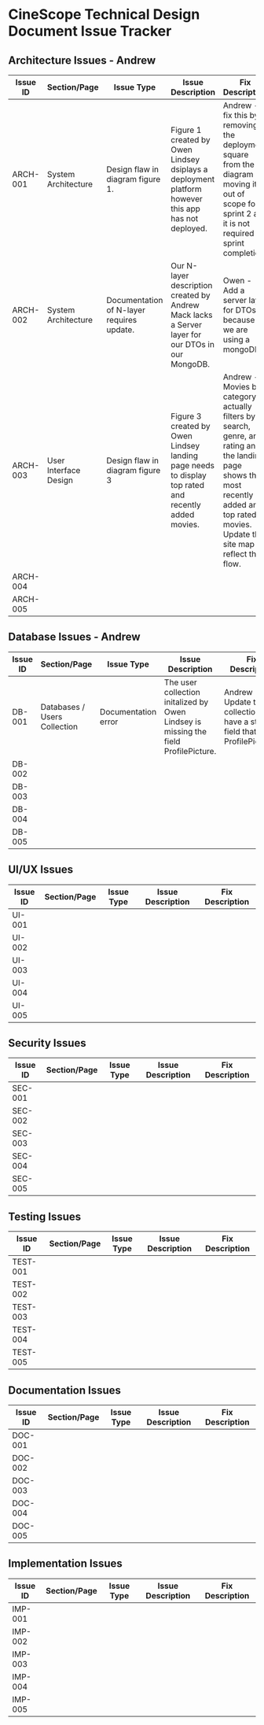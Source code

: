 # CineScope Technical Design Document Issue Tracker


## Architecture Issues - Andrew

| Issue ID | Section/Page | Issue Type | Issue Description | Fix Description |
|----------|--------------|------------|-------------------|----------------|
| ARCH-001 |  System Architecture            |     Design flaw in diagram figure 1.       |   Figure 1 created by Owen Lindsey dsiplays a deployment platform however this app has not deployed.                |     Andrew - fix this by removing the deployment square from the diagram or moving it to out of scope for sprint 2 as it is not required for sprint completion.            |
| ARCH-002 |    System Architecture              |    Documentation of N-layer requires update.         |   Our N-layer description created by Andrew Mack lacks a Server layer for our DTOs in our MongoDB.                |  Owen - Add a server layer for DTOs because we are using a mongoDB.               |
| ARCH-003 |   User Interface Design           |   Design flaw in diagram figure 3         |  Figure 3 created by Owen Lindsey landing page needs to display top rated and recently added movies.                       |Andrew -  Movies by category actually filters by search, genre, and rating and the landing page shows the most recently added and top rated movies. Update the site map to reflect this flow.               |
| ARCH-004 |              |            |                   |                |
| ARCH-005 |              |            |                   |                |











## Database Issues - Andrew

| Issue ID | Section/Page | Issue Type | Issue Description | Fix Description |
|----------|--------------|------------|-------------------|----------------|
| DB-001   | Databases / Users Collection             |  Documentation error         |     The user collection initalized by Owen Lindsey is missing the field ProfilePicture.              |       Andrew - Update the collection to have a string field that holds ProfilePictures.         |
| DB-002   |              |            |                   |                |
| DB-003   |              |            |                   |                |
| DB-004   |              |            |                   |                |
| DB-005   |              |            |                   |                |











## UI/UX Issues

| Issue ID | Section/Page | Issue Type | Issue Description | Fix Description |
|----------|--------------|------------|-------------------|----------------|
| UI-001   |              |            |                   |                |
| UI-002   |              |            |                   |                |
| UI-003   |              |            |                   |                |
| UI-004   |              |            |                   |                |
| UI-005   |              |            |                   |                |











## Security Issues

| Issue ID | Section/Page | Issue Type | Issue Description | Fix Description |
|----------|--------------|------------|-------------------|----------------|
| SEC-001  |              |            |                   |                |
| SEC-002  |              |            |                   |                |
| SEC-003  |              |            |                   |                |
| SEC-004  |              |            |                   |                |
| SEC-005  |              |            |                   |                |











## Testing Issues

| Issue ID | Section/Page | Issue Type | Issue Description | Fix Description |
|----------|--------------|------------|-------------------|----------------|
| TEST-001 |              |            |                   |                |
| TEST-002 |              |            |                   |                |
| TEST-003 |              |            |                   |                |
| TEST-004 |              |            |                   |                |
| TEST-005 |              |            |                   |                |











## Documentation Issues

| Issue ID | Section/Page | Issue Type | Issue Description | Fix Description |
|----------|--------------|------------|-------------------|----------------|
| DOC-001  |              |            |                   |                |
| DOC-002  |              |            |                   |                |
| DOC-003  |              |            |                   |                |
| DOC-004  |              |            |                   |                |
| DOC-005  |              |            |                   |                |











## Implementation Issues

| Issue ID | Section/Page | Issue Type | Issue Description | Fix Description |
|----------|--------------|------------|-------------------|----------------|
| IMP-001  |              |            |                   |                |
| IMP-002  |              |            |                   |                |
| IMP-003  |              |            |                   |                |
| IMP-004  |              |            |                   |                |
| IMP-005  |              |            |                   |                |
